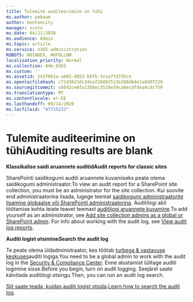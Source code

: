 ```yaml
---
title: Tulemite auditeerimine on tühi
ms.author: pebaum
author: bentoncity
manager: scotv
ms.date: 04/21/2020
ms.audience: Admin
ms.topic: article
ms.service: o365-administration
ROBOTS: NOINDEX, NOFOLLOW
localization_priority: Normal
ms.collection: Adm_O365
ms.custom: ''
ms.assetid: 1437061a-a602-4853-b5fb-3cea7fd735ce
ms.openlocfilehash: c72d3623dc2deaf28892513e268db4e1a8d8f228
ms.sourcegitcommit: c6692ce0fa1358ec3529e59ca0ecdfdea4cdc759
ms.translationtype: MT
ms.contentlocale: et-EE
ms.lasthandoff: 09/14/2020
ms.locfileid: "47715233"
---
```

# <a name="auditing-results-are-blank"></a><span data-ttu-id="04f2f-102">Tulemite auditeerimine on tühi</span><span class="sxs-lookup"><span data-stu-id="04f2f-102">Auditing results are blank</span></span>

 <span data-ttu-id="04f2f-103">**Klassikalise saidi aruannete auditid**</span><span class="sxs-lookup"><span data-stu-id="04f2f-103">**Audit reports for classic sites**</span></span>
  
<span data-ttu-id="04f2f-104">SharePointi saidikogumi auditi aruannete kuvamiseks peate olema saidikogumi administraator.</span><span class="sxs-lookup"><span data-stu-id="04f2f-104">To view an audit report for a SharePoint site collection, you must be an administrator for the site collection.</span></span> <span data-ttu-id="04f2f-105">Kui soovite end administraatorina lisada, lugege teemat [saidikogumi administraatorite lisamine globaalse või SharePointi administraatorina](https://go.microsoft.com/fwlink/?linkid=869390). Auditilogi abil töötamise kohta leiate teavet teemast [auditilogi aruannete kuvamine](https://go.microsoft.com/fwlink/?linkid=395237).</span><span class="sxs-lookup"><span data-stu-id="04f2f-105">To add yourself as an administrator, see [Add site collection admins as a global or SharePoint admin](https://go.microsoft.com/fwlink/?linkid=869390). For info about working with the audit log, see [View audit log reports](https://go.microsoft.com/fwlink/?linkid=395237).</span></span> 
  
 <span data-ttu-id="04f2f-106">**Auditi logist otsimine**</span><span class="sxs-lookup"><span data-stu-id="04f2f-106">**Search the audit log**</span></span>
  
<span data-ttu-id="04f2f-107">Te peate olema üldadministraator, kes töötab [turbega &amp; vastavuse keskuses](https://protection.office.com)auditi logiga.</span><span class="sxs-lookup"><span data-stu-id="04f2f-107">You need to be a global admin to work with the audit log in the [Security &amp; Compliance Center](https://protection.office.com).</span></span> <span data-ttu-id="04f2f-108">Enne alustamist lülitage auditi logimine sisse.</span><span class="sxs-lookup"><span data-stu-id="04f2f-108">Before you begin, turn on audit logging.</span></span> <span data-ttu-id="04f2f-109">Seejärel saate käivitada auditilogi otsingu.</span><span class="sxs-lookup"><span data-stu-id="04f2f-109">Then, you can run an audit log search.</span></span> 
  
<span data-ttu-id="04f2f-110">[Siit saate teada, kuidas auditi logist otsida](https://go.microsoft.com/fwlink/?linkid=708432).</span><span class="sxs-lookup"><span data-stu-id="04f2f-110">[Learn how to search the audit log](https://go.microsoft.com/fwlink/?linkid=708432).</span></span>
  


